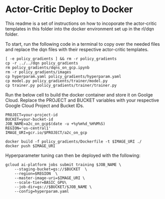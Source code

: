 # Actor-Critic Deploy to Docker

This readme is a set of instructions on how to incoporate the actor-critic templates in this folder into the docker environment set up in the rl/dqn folder.

To start, run the following code in a terminal to copy over the needed files and replace the dqn files with their respective actor-critic templates.

    [ -e policy_gradients ] && rm -r policy_gradients
    cp -r ../../dqn policy_gradients
    rm policy_gradients/dqns_on_gcp.ipynb
    rm -r policy_gradients/images
    cp hyperparam.yaml policy_gradients/hyperparam.yaml
    cp model.py policy_gradients/trainer/model.py
    cp trainer.py policy_gradients/trainer/trainer.py

Run the below cell to build the docker container and store it on Goolge Cloud. Replace the PROJECT and BUCKET variables with your respective Google Cloud Project and Bucket IDs.

    PROJECT=your-project-id
    BUCKET=your-bucket-id
    JOB_NAME=a2c_on_gcp$(date -u +%y%m%d_%H%M%S)
    REGION='us-central1'
    IMAGE_URI=gcr.io/$PROJECT/a2c_on_gcp

    docker build -f policy_gradients/Dockerfile -t $IMAGE_URI ./
    docker push $IMAGE_URI
    
Hyperparameter tuning can then be deployed with the following:

    gcloud ai-platform jobs submit training $JOB_NAME \
        --staging-bucket=gs://$BUCKET  \
        --region=$REGION  \
        --master-image-uri=$IMAGE_URI \
        --scale-tier=BASIC_GPU\
        --job-dir=gs://$BUCKET/$JOB_NAME \
        --config=hyperparam.yaml
